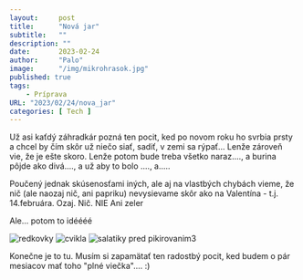 ```yaml
---
layout:     post
title:      "Nová jar"
subtitle:   ""
description: ""
date:       2023-02-24
author:     "Palo"
image:      "/img/mikrohrasok.jpg"
published: true
tags:
    - Príprava
URL: "2023/02/24/nova_jar"
categories: [ Tech ] 
---
```

Už asi kaťdý záhradkár pozná ten pocit, ked po novom roku ho svrbia prsty a chcel by čím skôr už niečo siať, sadiť, v zemi sa rýpať... Lenže zároveň vie, že je ešte skoro. Lenže potom bude treba všetko naraz...., a burina pôjde ako divá...., a už aby to bolo ...., a.....

Poučený jednak skúsenosťami iných, ale aj na vlastbých chybách vieme, že nič (ale naozaj nič, ani papriku) nevysievame skôr ako na Valentína - t.j. 14.februára. Ozaj. Nič. 
NIE
Ani zeler

Ale...
potom to idéééé

![redkovky](/img/priesady_redkovka.jpeg)
![cvikla](/img/cvikla_klici.jpeg)
![salatiky pred pikirovanim3](/img/salatiky_pred_pikirovanim.jpeg)

Konečne je to tu.
Musím si zapamätať ten radostbý pocit, ked budem o pár mesiacov mať toho "plné viečka"....
:)
